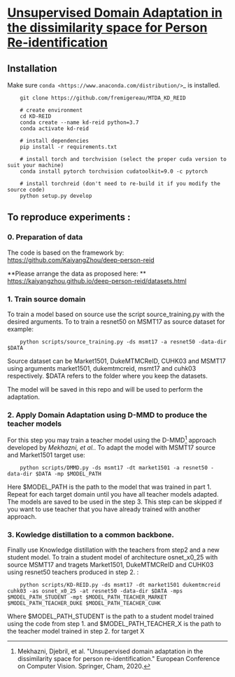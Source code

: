 # [Unsupervised Domain Adaptation in the dissimilarity space for Person Re-identification](https://arxiv.org/abs/2007.13890 "Unsupervised Domain Adaptation in the dissimilarity space for Person Re-identification")

## Installation


Make sure `conda <https://www.anaconda.com/distribution/>`_ is installed.

```
    git clone https://github.com/fremigereau/MTDA_KD_REID

    # create environment
    cd KD-REID
    conda create --name kd-reid python=3.7
    conda activate kd-reid

    # install dependencies
    pip install -r requirements.txt

    # install torch and torchvision (select the proper cuda version to suit your machine)
    conda install pytorch torchvision cudatoolkit=9.0 -c pytorch

    # install torchreid (don't need to re-build it if you modify the source code)
    python setup.py develop
```

## To reproduce experiments :

### 0. Preparation of data
The code is based on the framework by: 
https://github.com/KaiyangZhou/deep-person-reid

**Please arrange the data as proposed here:
**
https://kaiyangzhou.github.io/deep-person-reid/datasets.html

### 1. Train source domain

To train a model based on source use the script source_training.py with the desired arguments. To to train a resnet50 on MSMT17 as source dataset for example:
```
    python scripts/source_training.py -ds msmt17 -a resnet50 -data-dir $DATA
```
Source dataset can be Market1501, DukeMTMCReID, CUHK03 and MSMT17 using arguments market1501, dukemtmcreid, msmt17 and cuhk03 respectively. $DATA refers to the folder where you keep the datasets.

The model will be saved in this repo and will be used to perform the adaptation.

### 2. Apply Domain Adaptation using D-MMD to produce the teacher models
For this step you may train a teacher model using the D-MMD[^1] approach developed by *Mekhazni, et al.*. To adapt the model with MSMT17 source and Market1501 target use:

```
    python scripts/DMMD.py -ds msmt17 -dt market1501 -a resnet50 -data-dir $DATA -mp $MODEL_PATH
```

Here $MODEL_PATH is the path to the model that was trained in part 1. Repeat for each target domain until you have all teacher models adapted. The models are saved to be used in the step 3. This step can be skipped if you want to use teacher that you have already trained with another approach.

[^1]: Mekhazni, Djebril, et al. "Unsupervised domain adaptation in the dissimilarity space for person re-identification." European Conference on Computer Vision. Springer, Cham, 2020.

### 3. Kowledge distillation to a common backbone.
Finally use Knowledge distillation with the teachers from step2 and a new student model. To train a student model of architecture osnet_x0_25 with source MSMT17 and tragets Market1501, DukeMTMCReID and CUHK03 using resnet50 teachers produced in step 2. : 

```
    python scripts/KD-REID.py -ds msmt17 -dt market1501 dukemtmcreid cuhk03 -as osnet_x0_25 -at resnet50 -data-dir $DATA -mps $MODEL_PATH_STUDENT -mpt $MODEL_PATH_TEACHER_MARKET $MODEL_PATH_TEACHER_DUKE $MODEL_PATH_TEACHER_CUHK
```

Where $MODEL_PATH_STUDENT is the path to a student model trained using the code from step 1. and $MODEL_PATH_TEACHER_X is the path to the teacher model trained in step 2. for target X
